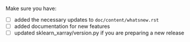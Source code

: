 Make sure you have:
- [ ] added the necessary updates to `doc/content/whatsnew.rst`
- [ ] added documentation for new features
- [ ] updated sklearn_xarray/version.py if you are preparing a new release
